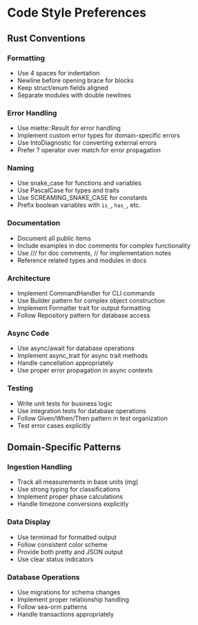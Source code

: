 # Code Style Preferences

## Rust Conventions

### Formatting
- Use 4 spaces for indentation
- Newline before opening brace for blocks
- Keep struct/enum fields aligned
- Separate modules with double newlines

### Error Handling
- Use miette::Result for error handling
- Implement custom error types for domain-specific errors
- Use IntoDiagnostic for converting external errors
- Prefer ? operator over match for error propagation

### Naming
- Use snake_case for functions and variables
- Use PascalCase for types and traits
- Use SCREAMING_SNAKE_CASE for constants
- Prefix boolean variables with `is_`, `has_`, etc.

### Documentation
- Document all public items
- Include examples in doc comments for complex functionality
- Use /// for doc comments, // for implementation notes
- Reference related types and modules in docs

### Architecture
- Implement CommandHandler for CLI commands
- Use Builder pattern for complex object construction
- Implement Formatter trait for output formatting
- Follow Repository pattern for database access

### Async Code
- Use async/await for database operations
- Implement async_trait for async trait methods
- Handle cancellation appropriately
- Use proper error propagation in async contexts

### Testing
- Write unit tests for business logic
- Use integration tests for database operations
- Follow Given/When/Then pattern in test organization
- Test error cases explicitly

## Domain-Specific Patterns

### Ingestion Handling
- Track all measurements in base units (mg)
- Use strong typing for classifications
- Implement proper phase calculations
- Handle timezone conversions explicitly

### Data Display
- Use termimad for formatted output
- Follow consistent color scheme
- Provide both pretty and JSON output
- Use clear status indicators

### Database Operations
- Use migrations for schema changes
- Implement proper relationship handling
- Follow sea-orm patterns
- Handle transactions appropriately